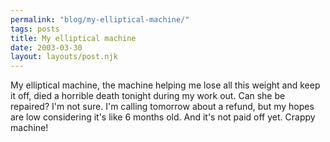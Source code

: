 ```yaml
---
permalink: "blog/my-elliptical-machine/"
tags: posts
title: My elliptical machine
date: 2003-03-30
layout: layouts/post.njk
---
```


My elliptical machine, the machine helping me lose all this weight and keep it off, died a horrible death tonight during my work out. Can she be repaired? I'm not sure. I'm calling tomorrow about a refund, but my hopes are low considering it's like 6 months old. And it's not paid off yet. Crappy machine!